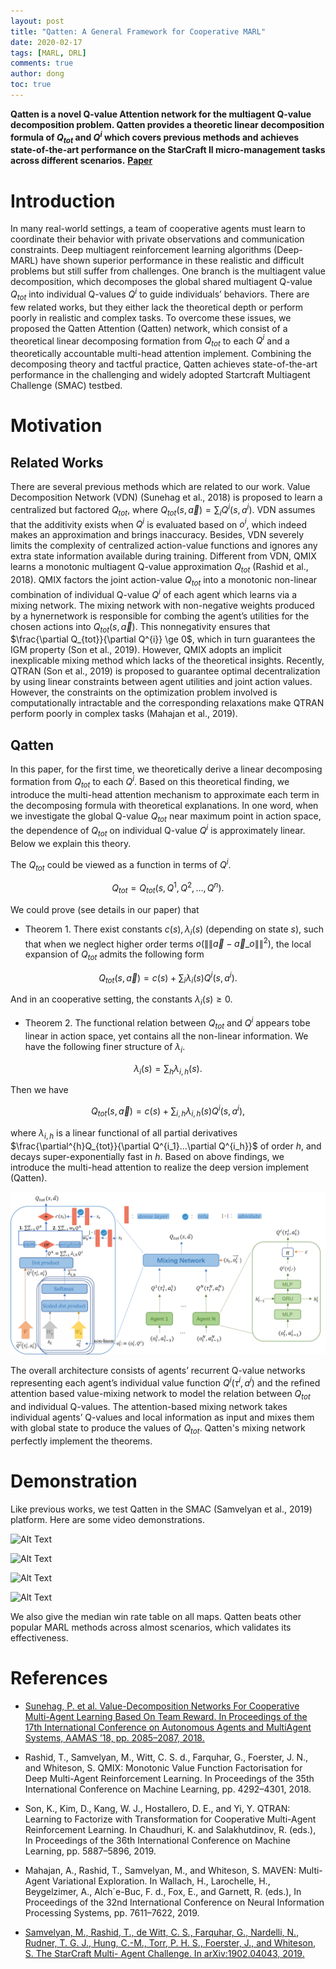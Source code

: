 ```yaml
---
layout: post
title: "Qatten: A General Framework for Cooperative MARL"
date: 2020-02-17
tags: [MARL, DRL]
comments: true
author: dong
toc: true
---
```


<script type="text/javascript" async src="//cdn.mathjax.org/mathjax/latest/MathJax.js?config=TeX-MML-AM_CHTML">
</script>
<script type="text/x-mathjax-config">
  MathJax.Hub.Config({tex2jax: {inlineMath: [['$','$'], ['\\(','\\)']]}});
</script>

**Qatten is a novel Q-value Attention network for the multiagent Q-value decomposition problem.
Qatten provides a theoretic linear decomposition formula of $Q_{tot}$ and $Q^{i}$ which covers previous methods
and achieves state-of-the-art performance on the StarCraft II micro-management tasks across different scenarios.**
[**Paper**](http://arxiv.org/abs/2002.03939)

<!-- more -->

# Introduction
In many real-world settings, a team of cooperative
agents must learn to coordinate their behavior
with private observations and communication
constraints. Deep multiagent reinforcement
learning algorithms (Deep-MARL) have shown
superior performance in these realistic and difficult
problems but still suffer from challenges.
One branch is the multiagent value decomposition,
which decomposes the global shared multiagent
Q-value $Q_{tot}$ into individual Q-values $Q^{i}$ to
guide individuals’ behaviors. There are few related works,
but they either lack the theoretical depth or perform poorly
in realistic and complex tasks. To overcome these issues,
we proposed the Qatten Attention (Qatten) network, which
consist of a theoretical linear decomposing formation from $Q_{tot}$
to each $Q^{i}$ and a theoretically accountable multi-head attention
implement. Combining the decomposing theory and tactful practice, Qatten
achieves state-of-the-art performance in the challenging and 
widely adopted Startcraft Multiagent Challenge (SMAC) testbed.

# Motivation
## Related Works
There are several previous methods which are related to our work. Value Decomposition Network
(VDN) (Sunehag et al., 2018) is proposed to learn a centralized but factored $Q_{tot}$, where
$Q_{tot}(s, \vec{a})= \sum_{i} Q^{i}(s, a^{i})$. VDN assumes that the additivity exists 
when $Q^{i}$ is evaluated based on $o^{i}$, which indeed makes an approximation and brings inaccuracy. 
Besides, VDN severely limits the complexity of centralized action-value functions and 
ignores any extra state information available during training. Different from VDN, 
QMIX learns a monotonic multiagent Q-value approximation $Q_{tot}$ (Rashid et al., 2018). 
QMIX factors the joint action-value $Q_{tot}$ into a monotonic non-linear combination 
of individual Q-value $Q^{i}$ of each agent which learns via a mixing network. 
The mixing network with non-negative weights produced by a hynernetwork is responsible for
combing the agent’s utilities for the chosen actions into $Q_{tot}(s, \vec{a})$.
This nonnegativity ensures that $\frac{\partial Q_{tot}}{\partial Q^{i}} \ge 0$,
which in turn guarantees the IGM property (Son et al., 2019).
However, QMIX adopts an implicit inexplicable mixing method which lacks of the theoretical insights.
Recently, QTRAN (Son et al., 2019) is proposed to guarantee optimal decentralization by using linear
constraints between agent utilities and joint action values. However, the constraints on the optimization
problem involved is computationally intractable and the corresponding relaxations make QTRAN perform
poorly in complex tasks (Mahajan et al., 2019).

## Qatten
In this paper, for the first time, we theoretically
derive a linear decomposing formation from $Q_{tot}$
to each $Q^{i}$. Based on this theoretical finding, we
introduce the multi-head attention mechanism to
approximate each term in the decomposing formula
with theoretical explanations. In one word, when we
investigate the global Q-value $Q_{tot}$ near maximum point
in action space, the dependence of $Q_{tot}$ on individual Q-value
$Q^{i}$ is approximately linear. Below we explain this theory.

The $Q_{tot}$ could be viewed as a function in terms of $Q^{i}$.

$$Q_{tot}=Q_{tot}(s, Q^{1}, Q^{2}, ..., Q^{n}).$$

We could prove (see details in our paper) that 
- Theorem 1. There exist constants $c(s),\lambda_i(s)$ (depending on state $s$), 
such that when we neglect higher order terms $o(\|\| \vec{a}- \vec{a}\_{o} \|\|^2)$, 
the local expansion of $Q_{tot}$ admits the following form

$$Q_{tot}(s,\vec{a})=c(s) +\sum_i \lambda_i(s) Q^{i}(s,a^i).$$

And in an cooperative setting, the constants $\lambda_i(s) \ge 0$.
- Theorem 2. The functional relation between $Q_{tot}$ and $Q^{i}$ appears tobe linear in action space, 
yet contains all the non-linear information. We have the following finer structure of $\lambda_{i}$.

$$\lambda_i(s)=\sum_{h} \lambda_{i,h}(s).$$

Then we have

$$Q_{tot}(s,\vec{a})=c(s) +\sum_{i,h} \lambda_{i,h}(s) Q^{i}(s,a^i),$$

where $\lambda_{i,h}$ is a linear functional of all partial derivatives 
$\frac{\partial^{h}Q_{tot}}{\partial Q^{i_1}...\partial Q^{i_h}}$ of order $h$, 
and decays super-exponentially fast in $h.$ 
Based on above findings, we introduce the multi-head attention to realize the deep
version implement (Qatten).

![Qatten Framework](https://github.com/cndota/cndota.github.io/raw/master/images/2020-02-17-Qatten/Qatten.png)

The overall architecture consists
of agents’ recurrent Q-value networks representing each
agent’s individual value function $Q^{i}(\tau^{i}, a^{i})$ and the refined
attention based value-mixing network to model the relation
between $Q_{tot}$ and individual Q-values. The attention-based
mixing network takes individual agents’ Q-values and local
information as input and mixes them with global state to
produce the values of $Q_{tot}$. Qatten's mixing network
perfectly implement the theorems.

# Demonstration
Like previous works, we test Qatten in the SMAC (Samvelyan
et al., 2019) platform. Here are some video demonstrations.

![Alt Text](https://github.com/cndota/cndota.github.io/raw/master/images/2020-02-17-Qatten/5m_vs_6m.gif)

![Alt Text](https://github.com/cndota/cndota.github.io/raw/master/images/2020-02-17-Qatten/3s_vs_5z.gif)

![Alt Text](https://github.com/cndota/cndota.github.io/raw/master/images/2020-02-17-Qatten/2c_vs_64zg.gif)

![Alt Text](https://github.com/cndota/cndota.github.io/raw/master/images/2020-02-17-Qatten/bane_vs_bane.gif)

We also give the median win rate table on all maps. 
Qatten beats other popular MARL methods across almost scenarios,
which validates its effectiveness.

# References
- [Sunehag, P. et al. Value-Decomposition Networks For Cooperative Multi-Agent Learning Based
On Team Reward. In Proceedings of the 17th International Conference on Autonomous Agents and MultiAgent 
Systems, AAMAS ’18, pp. 2085–2087, 2018.](http://dl.acm.org/citation.cfm?id=3237383.3238080)

- Rashid, T., Samvelyan, M., Witt, C. S. d., Farquhar, G., Foerster,
J. N., and Whiteson, S. QMIX: Monotonic Value
Function Factorisation for Deep Multi-Agent Reinforcement
Learning. In Proceedings of the 35th International
Conference on Machine Learning, pp. 4292–4301, 2018.

- Son, K., Kim, D., Kang, W. J., Hostallero, D. E., and Yi,
Y. QTRAN: Learning to Factorize with Transformation
for Cooperative Multi-Agent Reinforcement Learning.
In Chaudhuri, K. and Salakhutdinov, R. (eds.), In Proceedings
of the 36th International Conference on Machine
Learning,  pp. 5887–5896, 2019.

- Mahajan, A., Rashid, T., Samvelyan, M., and Whiteson,
S. MAVEN: Multi-Agent Variational Exploration. In
Wallach, H., Larochelle, H., Beygelzimer, A., Alch´e-Buc,
F. d., Fox, E., and Garnett, R. (eds.), In Proceedings of the
32nd International Conference on Neural Information
Processing Systems, pp. 7611–7622, 2019.

- [Samvelyan, M., Rashid, T., de Witt, C. S., Farquhar, G.,
Nardelli, N., Rudner, T. G. J., Hung, C.-M., Torr, P.
H. S., Foerster, J., and Whiteson, S. The StarCraft Multi-
Agent Challenge. In arXiv:1902.04043,
2019.](http://arxiv.org/abs/1902.04043)